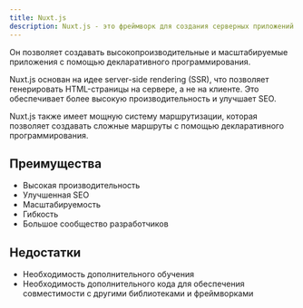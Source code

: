 ```yaml
---
title: Nuxt.js
description: Nuxt.js - это фреймворк для создания серверных приложений на базе Vue.js
---
```


Он позволяет создавать высокопроизводительные и масштабируемые приложения с помощью декларативного программирования.

Nuxt.js основан на идее server-side rendering (SSR), что позволяет генерировать HTML-страницы на сервере, а не на клиенте. Это обеспечивает более высокую производительность и улучшает SEO.

Nuxt.js также имеет мощную систему маршрутизации, которая позволяет создавать сложные маршруты с помощью декларативного программирования.

## Преимущества

*   Высокая производительность
*   Улучшенная SEO
*   Масштабируемость
*   Гибкость
*   Большое сообщество разработчиков

## Недостатки

*   Необходимость дополнительного обучения
*   Необходимость дополнительного кода для обеспечения совместимости с другими библиотеками и фреймворками

